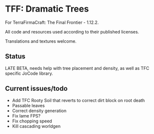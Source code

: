 # TFF: Dramatic Trees

For TerraFirmaCraft: The Final Frontier - 1.12.2.

All code and resources used according to their published licenses.

Translations and textures welcome.

## Status

LATE BETA, needs help with tree placement and density, as well as TFC specific JoCode library.

## Current issues/todo
* Add TFC Rooty Soil that reverts to correct dirt block on root death
* Passable leaves
* Correct density generation
* Fix lame FPS?
* Fix chopping speed
* Kill cascading worldgen 

